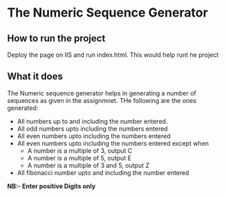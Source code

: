 ﻿The Numeric Sequence Generator
==============================

How to run the project
----------------------

Deploy the page on IIS and run index.html. This would help runt he project

What it does
------------

The Numeric sequence generator helps in generating a number of sequences as given in the assignmnet. THe following are the ones generated:
        
* All numbers up to and including the number entered.
* All odd numbers upto including the numbers entered
* All even numbers upto including the numbers entered
* All even numbers upto including the numbers entered except when
    * A number is a multiple of 3, output C 
    * A number is a multiple of 5, output E 
    * A number is a multiple of 3 and 5, output Z             
* All fibonacci number upto and including the number entered
    
    
**NB:- Enter positive Digits only**